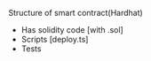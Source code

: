 
Structure of smart contract(Hardhat)

- Has solidity code
               [with .sol]
- Scripts
  [deploy.ts]
- Tests               